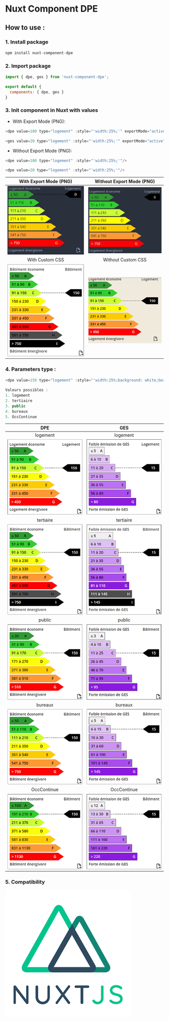 # Nuxt Component DPE

## How to use :

### 1. Install package

```js
npm install nuxt-component-dpe
```

### 2. Import package

```js
import { dpe, ges } from 'nuxt-component-dpe';
```

```js
export default {
  components: { dpe, ges }
}
```

### 3. Init component in Nuxt with values

- With Export Mode (PNG):
```js
<dpe value=100 type="logement" :style="'width:25%;'" exportMode="active"/>
```

```js
<ges value=20 type="logement" :style="'width:25%;'" exportMode="active"/>
```

- Without Export Mode (PNG):
```js
<dpe value=100 type="logement" :style="'width:25%;'"/>
```

```js
<dpe value=20 type="logement" :style="'width:25%;'"/>
```

With Export Mode (PNG)           |  Without Export Mode (PNG)
:-------------------------:|:-------------------------:
![](assets/dpe_with_export.PNG)  |  ![](assets/dpe_without_export.PNG)
With Custom CSS         |  Without Custom CSS
![](assets/custom_dpe_background_tertiaire.PNG)  |  ![](assets/nocustom_dpe_background_logement.PNG)

### 4. Parameters type :

```js
<dpe value=150 type="logement" :style="'width:25%;background: white;border: 1px solid;padding: 8px;'" exportMode="active"/>
````

```js
Valeurs possibles :
1. logement
2. tertiaire
3. public
4. bureaux
5. OccContinue
```

DPE          |  GES
:-------------------------:|:-------------------------:
logement|logement
![](assets/custom_dpe_background_logement.PNG)  |  ![](assets/custom_ges_background_logement.PNG)
tertiaire|tertiaire
![](assets/custom_dpe_background_tertiaire.PNG)  |  ![](assets/custom_ges_background_tertiaire.PNG)
public|public
![](assets/custom_dpe_background_public.PNG)  |  ![](assets/custom_ges_background_public.PNG)
bureaux|bureaux
![](assets/custom_dpe_background_bureaux.PNG)  |  ![](assets/custom_ges_background_bureaux.PNG)
OccContinue|OccContinue
![](assets/custom_dpe_background_occcontinue.PNG)  |  ![](assets/custom_ges_background_occcontinue.PNG)

### 5. Compatibility 

![](assets/Nuxtjs_logo.png)
